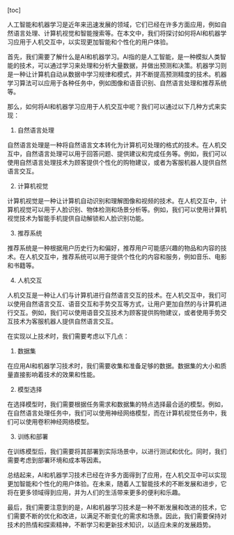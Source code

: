 
[toc]                    
                
                
人工智能和机器学习是近年来迅速发展的领域，它们已经在许多方面应用，例如自然语言处理、计算机视觉和智能搜索等。在本文中，我们将探讨如何将AI和机器学习应用于人机交互中，以实现更加智能和个性化的用户体验。

首先，我们需要了解什么是AI和机器学习。AI指的是人工智能，是一种模拟人类智能的技术，可以通过学习来处理和分析大量数据，并做出预测和决策。机器学习则是一种让计算机自动从数据中学习规律和模式，并不断提高预测精度的技术。机器学习算法可以应用于各种任务中，例如图像和语音识别、自然语言处理和推荐系统等。

那么，如何将AI和机器学习应用于人机交互中呢？我们可以通过以下几种方式来实现：

1. 自然语言处理

自然语言处理是一种将自然语言文本转化为计算机可处理的格式的技术。在人机交互中，自然语言处理可以用于回答问题、提供建议和完成任务等。例如，我们可以使用自然语言处理技术为顾客提供个性化的购物建议，或者为客服机器人提供自然语言交互。

2. 计算机视觉

计算机视觉是一种让计算机自动识别和理解图像和视频的技术。在人机交互中，计算机视觉可以用于人脸识别、物体检测和场景分析等。例如，我们可以使用计算机视觉技术为智能手机提供自动解锁和人脸识别功能。

3. 推荐系统

推荐系统是一种根据用户历史行为和偏好，推荐用户可能感兴趣的物品和内容的技术。在人机交互中，推荐系统可以用于提供个性化的内容和服务，例如音乐、电影和书籍等。

4. 人机交互

人机交互是一种让人们与计算机进行自然语言交互的技术。在人机交互中，我们可以使用自然语言交互、语音交互和手势交互等方式，让用户更加自然的与计算机进行交互。例如，我们可以使用语音交互技术为顾客提供购物建议，或者使用手势交互技术为客服机器人提供自然语言交互。

在实现以上技术时，我们需要考虑以下几点：

1. 数据集

在应用AI和机器学习技术时，我们需要收集和准备足够的数据。数据集的大小和质量直接影响着技术的效果和性能。

2. 模型选择

在选择模型时，我们需要根据任务需求和数据集的特点选择最合适的模型。例如，在自然语言处理任务中，我们可以使用神经网络模型，而在计算机视觉任务中，我们可以使用卷积神经网络模型。

3. 训练和部署

在训练模型后，我们需要将其部署到实际场景中，以进行测试和优化。同时，我们需要考虑到部署环境和成本等因素。

总结起来，AI和机器学习技术已经在许多方面得到了应用，在人机交互中可以实现更加智能和个性化的用户体验。在未来，随着人工智能技术的不断发展和进步，它将在更多领域得到应用，并为人们的生活带来更多的便利和乐趣。

最后，我们需要注意到的是，AI和机器学习技术是一种不断发展和改进的技术，它们需要不断的优化和改进，以满足不断变化的需求和场景。因此，我们需要保持对技术的热情和探索精神，不断学习和更新技术知识，以适应未来的发展趋势。

